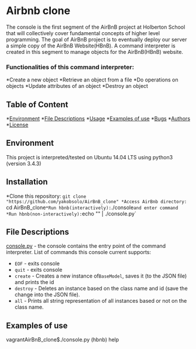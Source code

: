 # Airbnb clone

The console is the first segment of the AirBnB project at Holberton School that will collectively cover fundamental concepts of higher level programming. The goal of AirBnB project is to eventually deploy our server a simple copy of the AirBnB Website(HBnB). A command interpreter is created in this segment to manage objects for the AirBnB(HBnB) website.


### Functionalities of this command interpreter:
*Create a new object
*Retrieve an object from a file
*Do operations on objects
*Update attributes of an object
*Destroy an object

## Table of Content
*[Environment](#environment)
*[File Descriptions](#file-descriptions)
*[Usage](#usage)
*[Examples of use](#examples-of-use)
*[Bugs](#bugs)
*[Authors](#authors)
*[License](#license)

## Environment
This project is interpreted/tested on Ubuntu 14.04 LTS using python3 (version 3.4.3)

## Installation
*Clone this repository: `git clone "https://github.com/yakobsolo/AirBnB_clone"
*Access AirBnb directory: `cd AirBnB_clone`
*Run hbnb(interactively): `./console` and enter command
*Run hbnb(non-interactively): `echo "<command>" | ./console.py`

## File Descriptions
[console.py](console.py) - the console contains the entry point of the command interpreter. 
List of commands this console current supports:
* `EOF` - exits console
* `quit` - exits console
* `create` - Creates a new instance of`BaseModel`, saves it (to the JSON file) and prints the id
* `destroy` - Deletes an instance based on the class name and id (save the change into the JSON file).
* `all` - Prints all string representation of all instances based or not on the class name.

## Examples of use
vagrantAirBnB_clone$./console.py
(hbnb) help
